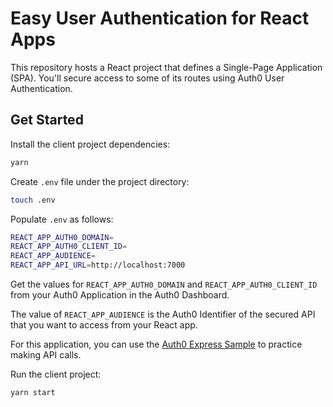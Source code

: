 # Easy User Authentication for React Apps

This repository hosts a React project that defines a Single-Page Application (SPA). You'll secure access to some of its routes using Auth0 User Authentication.

## Get Started

Install the client project dependencies:

```bash
yarn
```

Create `.env` file under the project directory:

```bash
touch .env
```

Populate `.env` as follows:

```bash
REACT_APP_AUTH0_DOMAIN=
REACT_APP_AUTH0_CLIENT_ID=
REACT_APP_AUDIENCE=
REACT_APP_API_URL=http://localhost:7000
```

Get the values for `REACT_APP_AUTH0_DOMAIN` and `REACT_APP_AUTH0_CLIENT_ID` from your Auth0 Application in the Auth0 Dashboard.

The value of `REACT_APP_AUDIENCE` is the Auth0 Identifier of the secured API that you want to access from your React app.

For this application, you can use the [Auth0 Express Sample](https://github.com/auth0-blog/auth0-express-sample) to practice making API calls.

Run the client project:

```bash
yarn start
```
